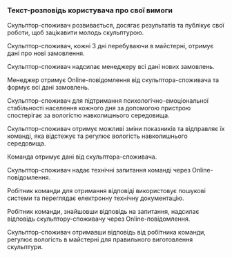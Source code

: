 ### Текст-розповідь користувача про свої вимоги

Скульптор-споживач розвивається, досягає результатів та публікує свої роботи, щоб зацікавити молодь скульптурою.

Скульптор-споживач, кожні 3 дні перебуваючи в майстерні, отримує дані про нові замовлення.

Скульптор-споживач надсилає менеджеру всі дані нових замовлень.

Менеджер отримує Online-повідомлення від скульптора-споживача та формує всі дані замовлень.

Скульптор-споживач для підтримання психологічно-емоціональної стабільності населення кожного дня за допомогою пристрою спостерігає за вологістю навколишнього середовища.

Скульптор-споживач отримує можливі зміни показників та відправляє їх команді, яка відстежує та регулює вологість навколишнього середовища.

Команда отримує дані від скульптора-споживача.

Скульптор-споживач надає технічні запитання команді через Online-повідомлення.

Робітник команди для отримання відповіді використовує пошукові системи та переглядає електронну технічну документацію.

Робітник команди, знайшовши відповідь на запитання, надсилає відповідь скульптору-споживачу через Online-повідомлення.

Скульптор-споживач отримавши відповідь від робітника команди, регулює вологість в майстерні для правильного виготовлення скульптури.
